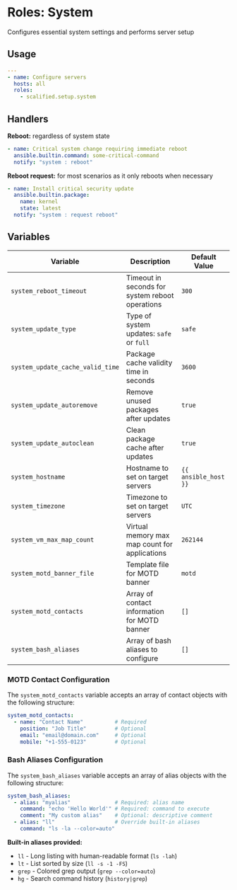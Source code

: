 # Roles: System

Configures essential system settings and performs server setup

## Usage

```yaml
---
- name: Configure servers
  hosts: all
  roles:
    - scalified.setup.system
```

## Handlers

**Reboot:** regardless of system state

```yaml
- name: Critical system change requiring immediate reboot
  ansible.builtin.command: some-critical-command
  notify: "system : reboot"
```

**Reboot request:** for most scenarios as it only reboots when necessary
```yaml
- name: Install critical security update
  ansible.builtin.package:
    name: kernel
    state: latest
  notify: "system : request reboot"
```

## Variables

| Variable                        | Description                                     | Default Value        |
| ------------------------------- | ----------------------------------------------- | -------------------- |
| `system_reboot_timeout`         | Timeout in seconds for system reboot operations | `300`                |
| `system_update_type`            | Type of system updates: `safe` or `full`        | `safe`               |
| `system_update_cache_valid_time`| Package cache validity time in seconds          | `3600`               |
| `system_update_autoremove`      | Remove unused packages after updates            | `true`               |
| `system_update_autoclean`       | Clean package cache after updates               | `true`               |
| `system_hostname`               | Hostname to set on target servers               | `{{ ansible_host }}` |
| `system_timezone`               | Timezone to set on target servers               | `UTC`                |
| `system_vm_max_map_count`       | Virtual memory max map count for applications   | `262144`             |
| `system_motd_banner_file`       | Template file for MOTD banner                   | `motd`               |
| `system_motd_contacts`          | Array of contact information for MOTD banner    | `[]`                 |
| `system_bash_aliases`           | Array of bash aliases to configure              | `[]`                 |

### MOTD Contact Configuration

The `system_motd_contacts` variable accepts an array of contact objects with the following structure:

```yaml
system_motd_contacts:
  - name: "Contact Name"          # Required
    position: "Job Title"         # Optional
    email: "email@domain.com"     # Optional
    mobile: "+1-555-0123"         # Optional
```

### Bash Aliases Configuration

The `system_bash_aliases` variable accepts an array of alias objects with the following structure:

```yaml
system_bash_aliases:
  - alias: "myalias"              # Required: alias name
    command: "echo 'Hello World'" # Required: command to execute
    comment: "My custom alias"    # Optional: descriptive comment
  - alias: "ll"                   # Override built-in aliases
    command: "ls -la --color=auto"
```

**Built-in aliases provided:**
- `ll` - Long listing with human-readable format (`ls -lah`)
- `lt` - List sorted by size (`ll -s -1 -FS`)
- `grep` - Colored grep output (`grep --color=auto`)
- `hg` - Search command history (`history|grep`)
